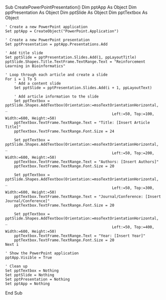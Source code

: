 Sub CreatePowerPointPresentation()
    Dim pptApp As Object
    Dim pptPresentation As Object
    Dim pptSlide As Object
    Dim pptTextbox As Object
    
    ' Create a new PowerPoint application
    Set pptApp = CreateObject("PowerPoint.Application")
    
    ' Create a new PowerPoint presentation
    Set pptPresentation = pptApp.Presentations.Add
    
    ' Add title slide
    Set pptSlide = pptPresentation.Slides.Add(1, ppLayoutTitle)
    pptSlide.Shapes.Title.TextFrame.TextRange.Text = "Reinforcement Learning in Bioinformatics"
    
    ' Loop through each article and create a slide
    For i = 1 To 5
        ' Add a content slide
        Set pptSlide = pptPresentation.Slides.Add(i + 1, ppLayoutText)
        
        ' Add article information to the slide
        Set pptTextbox = pptSlide.Shapes.AddTextbox(Orientation:=msoTextOrientationHorizontal, _
                                                    Left:=50, Top:=100, Width:=600, Height:=50)
        pptTextbox.TextFrame.TextRange.Text = "Title: [Insert Article Title]"
        pptTextbox.TextFrame.TextRange.Font.Size = 24
        
        Set pptTextbox = pptSlide.Shapes.AddTextbox(Orientation:=msoTextOrientationHorizontal, _
                                                    Left:=50, Top:=200, Width:=600, Height:=50)
        pptTextbox.TextFrame.TextRange.Text = "Authors: [Insert Authors]"
        pptTextbox.TextFrame.TextRange.Font.Size = 20
        
        Set pptTextbox = pptSlide.Shapes.AddTextbox(Orientation:=msoTextOrientationHorizontal, _
                                                    Left:=50, Top:=300, Width:=600, Height:=50)
        pptTextbox.TextFrame.TextRange.Text = "Journal/Conference: [Insert Journal/Conference]"
        pptTextbox.TextFrame.TextRange.Font.Size = 20
        
        Set pptTextbox = pptSlide.Shapes.AddTextbox(Orientation:=msoTextOrientationHorizontal, _
                                                    Left:=50, Top:=400, Width:=600, Height:=50)
        pptTextbox.TextFrame.TextRange.Text = "Year: [Insert Year]"
        pptTextbox.TextFrame.TextRange.Font.Size = 20
    Next i
    
    ' Show the PowerPoint application
    pptApp.Visible = True
    
    ' Clean up
    Set pptTextbox = Nothing
    Set pptSlide = Nothing
    Set pptPresentation = Nothing
    Set pptApp = Nothing
End Sub
